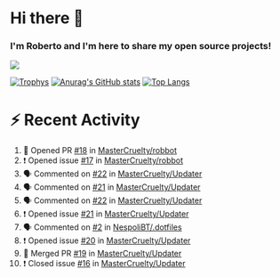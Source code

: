 # Hi there 👋
### I'm Roberto and I'm here to share my open source projects!

<img src="https://komarev.com/ghpvc/?username=mastercruelty&label=Profile views&color=0e75b6"><br>

[![Trophys](https://github-profile-trophy.vercel.app/?username=mastercruelty)](https://github.com/ryo-ma/github-profile-trophy)
[![Anurag's GitHub stats](https://github-readme-stats.vercel.app/api?username=mastercruelty&show_icons=true&theme=tokyonight)](https://github.com/anuraghazra/github-readme-stats)
[![Top Langs](https://github-readme-stats.vercel.app/api/top-langs/?username=mastercruelty&layout=compact)](https://github.com/anuraghazra/github-readme-stats)

# :zap: Recent Activity
<!--START_SECTION:activity-->
1. 💪 Opened PR [#18](https://github.com/MasterCruelty/robbot/pull/18) in [MasterCruelty/robbot](https://github.com/MasterCruelty/robbot)
2. ❗️ Opened issue [#17](https://github.com/MasterCruelty/robbot/issues/17) in [MasterCruelty/robbot](https://github.com/MasterCruelty/robbot)
3. 🗣 Commented on [#22](https://github.com/MasterCruelty/Updater/issues/22) in [MasterCruelty/Updater](https://github.com/MasterCruelty/Updater)
4. 🗣 Commented on [#21](https://github.com/MasterCruelty/Updater/issues/21) in [MasterCruelty/Updater](https://github.com/MasterCruelty/Updater)
5. 🗣 Commented on [#22](https://github.com/MasterCruelty/Updater/issues/22) in [MasterCruelty/Updater](https://github.com/MasterCruelty/Updater)
6. ❗️ Opened issue [#21](https://github.com/MasterCruelty/Updater/issues/21) in [MasterCruelty/Updater](https://github.com/MasterCruelty/Updater)
7. 🗣 Commented on [#2](https://github.com/NespoliBT/.dotfiles/issues/2) in [NespoliBT/.dotfiles](https://github.com/NespoliBT/.dotfiles)
8. ❗️ Opened issue [#20](https://github.com/MasterCruelty/Updater/issues/20) in [MasterCruelty/Updater](https://github.com/MasterCruelty/Updater)
9. 🎉 Merged PR [#19](https://github.com/MasterCruelty/Updater/pull/19) in [MasterCruelty/Updater](https://github.com/MasterCruelty/Updater)
10. ❗️ Closed issue [#16](https://github.com/MasterCruelty/Updater/issues/16) in [MasterCruelty/Updater](https://github.com/MasterCruelty/Updater)
<!--END_SECTION:activity-->
